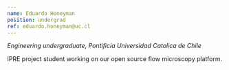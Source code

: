 ```yaml
---
name: Eduardo Honeyman
position: undergrad
ref: eduardo.honeyman@uc.cl
---
```


_Engineering undergraduate, Pontificia Universidad Catolica de Chile_<br>

IPRE project student working on our open source flow microscopy platform.

